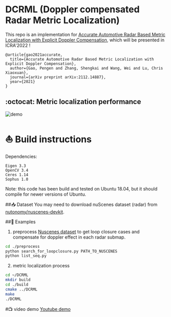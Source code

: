 # DCRML (Doppler compensated Radar Metric Localization)
 This repo is an implementation for [Accurate Automotive Radar Based Metric Localization with Explicit Doppler Compensation](https://arxiv.org/abs/2112.14887), which will be presented in ICRA'2022 !
```
@article{gao2021accurate,
  title={Accurate Automotive Radar Based Metric Localization with Explicit Doppler Compensation},
  author={Gao, Pengen and Zhang, Shengkai and Wang, Wei and Lu, Chris Xiaoxuan},
  journal={arXiv preprint arXiv:2112.14887},
  year={2021}
}
```
## :octocat: Metric localization performance 
![demo](demo.gif)


# :boat: Build instructions 
Dependencies:
```
Eigen 3.3
OpenCV 3.4
Ceres 1.14
Sophus 1.0
```
Note: this code has been build and tested on Ubuntu 18.04, but it should compile for newer versions of Ubuntu.

##📥 Dataset 
You may need to download nuScenes dataset (radar) from [nutonomy/nuscenes-devkit](https://github.com/nutonomy/nuscenes-devkit).

##:taxi: Examples 

1. preprocess [Nuscenes dataset](https://www.nuscenes.org/) to get loop closure cases and compensate for doppler effect in each radar submap.
```bash
cd ./preprocess
python search_for_loopclosure.py PATH_TO_NUSCENES
python list_seq.py
```
2. metric localization process
```bash
cd ~/DCRML
mkdir build
cd ./build
cmake ../DCRML
make
./DCRML
```

#📺 video demo 
 [Youtube demo](https://www.youtube.com/watch?v=DUsr0B203ZQ)
